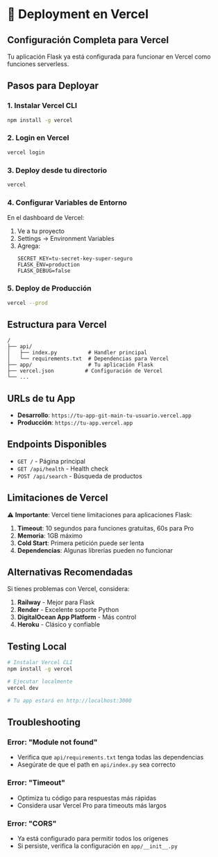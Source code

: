 # 🚀 Deployment en Vercel

## Configuración Completa para Vercel

Tu aplicación Flask ya está configurada para funcionar en Vercel como funciones serverless.

## Pasos para Deployar

### 1. **Instalar Vercel CLI**
```bash
npm install -g vercel
```

### 2. **Login en Vercel**
```bash
vercel login
```

### 3. **Deploy desde tu directorio**
```bash
vercel
```

### 4. **Configurar Variables de Entorno**
En el dashboard de Vercel:
1. Ve a tu proyecto
2. Settings → Environment Variables
3. Agrega:
   ```
   SECRET_KEY=tu-secret-key-super-seguro
   FLASK_ENV=production
   FLASK_DEBUG=false
   ```

### 5. **Deploy de Producción**
```bash
vercel --prod
```

## Estructura para Vercel

```
/
├── api/
│   ├── index.py          # Handler principal
│   └── requirements.txt  # Dependencias para Vercel
├── app/                  # Tu aplicación Flask
├── vercel.json          # Configuración de Vercel
└── ...
```

## URLs de tu App

- **Desarrollo**: `https://tu-app-git-main-tu-usuario.vercel.app`
- **Producción**: `https://tu-app.vercel.app`

## Endpoints Disponibles

- `GET /` - Página principal
- `GET /api/health` - Health check
- `POST /api/search` - Búsqueda de productos

## Limitaciones de Vercel

⚠️ **Importante**: Vercel tiene limitaciones para aplicaciones Flask:

1. **Timeout**: 10 segundos para funciones gratuitas, 60s para Pro
2. **Memoria**: 1GB máximo
3. **Cold Start**: Primera petición puede ser lenta
4. **Dependencias**: Algunas librerías pueden no funcionar

## Alternativas Recomendadas

Si tienes problemas con Vercel, considera:

1. **Railway** - Mejor para Flask
2. **Render** - Excelente soporte Python
3. **DigitalOcean App Platform** - Más control
4. **Heroku** - Clásico y confiable

## Testing Local

```bash
# Instalar Vercel CLI
npm install -g vercel

# Ejecutar localmente
vercel dev

# Tu app estará en http://localhost:3000
```

## Troubleshooting

### Error: "Module not found"
- Verifica que `api/requirements.txt` tenga todas las dependencias
- Asegúrate de que el path en `api/index.py` sea correcto

### Error: "Timeout"
- Optimiza tu código para respuestas más rápidas
- Considera usar Vercel Pro para timeouts más largos

### Error: "CORS"
- Ya está configurado para permitir todos los orígenes
- Si persiste, verifica la configuración en `app/__init__.py`